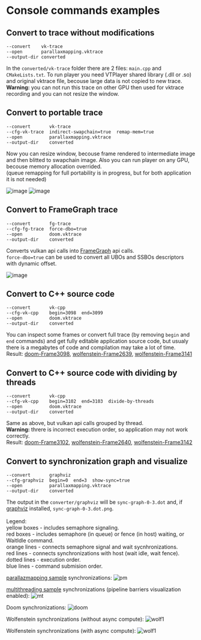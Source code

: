 # Console commands examples

## Convert to trace without modifications
```
--convert    vk-trace
--open       parallaxmapping.vktrace
--output-dir converted
```
In the `converted/vk-trace` folder there are 2 files: `main.cpp` and `CMakeLists.txt`.
To run player you need VTPlayer shared library (.dll or .so) and original vktrace file, becouse large data is not copied to new trace.<br/>
**Warning:** you can not run this trace on other GPU then used for vktrace recording and you can not resize the window.


## Convert to portable trace
```
--convert       vk-trace
--cfg-vk-trace  indirect-swapchain=true  remap-mem=true
--open          parallaxmapping.vktrace
--output-dir    converted
```
Now you can resize window, becouse frame rendered to intermediate image and then blitted to swapchain image.
Also you can run player on any GPU, becouse memory allocation overrided.<br/>
(queue remapping for full portability is in progress, but for both application it is not needed)

![image](parallaxmapping-1.jpg)
![image](doom-vk.jpg)


## Convert to FrameGraph trace
```
--convert       fg-trace
--cfg-fg-trace  force-dbo=true
--open          doom.vktrace
--output-dir    converted
```
Converts vulkan api calls into [FrameGraph](https://github.com/azhirnov/FrameGraph) api calls.<br/>
`force-dbo=true` can be used to convert all UBOs and SSBOs descriptors with dynamic offset.

![image](doom-fg.jpg)


## Convert to C++ source code
```
--convert       vk-cpp
--cfg-vk-cpp    begin=3098  end=3099
--open          doom.vktrace
--output-dir    converted
```
You can inspect some frames or convert full trace (by removing `begin` and `end` commands) and get fully editable application source code, but usualy there is a megabytes of code and compilation may take a lot of time.<br/>
Result: [doom-Frame3098](doom-Frame3098.cpp.txt), [wolfenstein-Frame2639](wolfenstein-Frame2639.cpp.txt), [wolfenstein-Frame3141](wolfenstein-async-Frame3141.cpp.txt)


## Convert to C++ source code with dividing by threads
```
--convert       vk-cpp
--cfg-vk-cpp    begin=3102  end=3103  divide-by-threads
--open          doom.vktrace
--output-dir    converted
```
Same as above, but vulkan api calls grouped by thread.<br/>
**Warning:** threre is incorrect execution order, so application may not work correctly.<br/>
Result: [doom-Frame3102](doom-Frame3102.cpp.txt), [wolfenstein-Frame2640](wolfenstein-Frame2640.cpp.txt), [wolfenstein-Frame3142](wolfenstein-async-Frame3142.cpp.txt)


## Convert to synchronization graph and visualize
```
--convert       graphviz
--cfg-graphviz  begin=0  end=3  show-sync=true
--open          parallaxmapping.vktrace
--output-dir    converted
```
The output in the `converter/graphviz` will be `sync-graph-0-3.dot` and, if [graphviz](https://www.graphviz.org/) installed, `sync-graph-0-3.dot.png`.<br/>
<br/>
Legend:<br/>
yellow boxes - includes semaphore signaling.<br/>
red boxes - includes semaphore (in queue) or fence (in host) waiting, or WaitIdle command.<br/>
orange lines - connects semaphore signal and wait sycnhronizations.<br/>
red lines - connects synchronizations with host (wait idle, wait fence).<br/>
dotted lines - execution order.<br/>
blue lines - command submision order.<br/>

[parallazmapping sample](https://github.com/SaschaWillems/Vulkan/tree/master/examples/parallaxmapping) synchronizations:
![pm](parallaxmapping-syncgraph.png)

[multithreading sample](https://github.com/SaschaWillems/Vulkan/tree/master/examples/multithreading) synchronizations (pipeline barriers visualization enabled):
![mt](multithreading-syncgraph.png)

Doom synchronizations:
![doom](doom-syncgraph.png)

Wolfenstein synchronizations (without async compute):
![wolf1](wolfenstein-syncgraph.png)

Wolfenstein synchronizations (with async compute):
![wolf1](wolfenstein-async-syncgraph.png)

